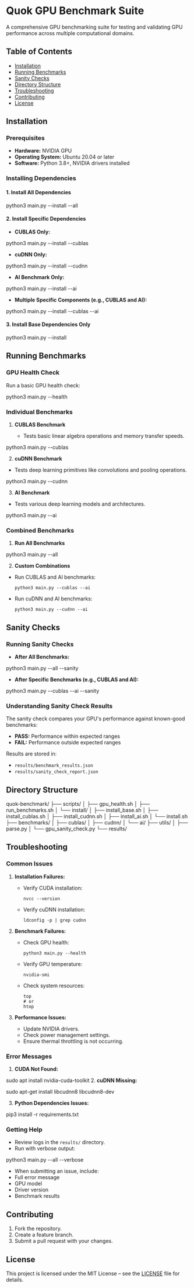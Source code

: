 # Quok GPU Benchmark Suite

A comprehensive GPU benchmarking suite for testing and validating GPU performance across multiple computational domains.

## Table of Contents

- [Installation](#installation)
- [Running Benchmarks](#running-benchmarks)
- [Sanity Checks](#sanity-checks)
- [Directory Structure](#directory-structure)
- [Troubleshooting](#troubleshooting)
- [Contributing](#contributing)
- [License](#license)

## Installation

### Prerequisites

- **Hardware:** NVIDIA GPU  
- **Operating System:** Ubuntu 20.04 or later  
- **Software:** Python 3.8+, NVIDIA drivers installed  

### Installing Dependencies

#### 1. Install All Dependencies

python3 main.py --install --all

#### 2. Install Specific Dependencies

- **CUBLAS Only:**

python3 main.py --install --cublas

- **cuDNN Only:**

python3 main.py --install --cudnn

- **AI Benchmark Only:**

python3 main.py --install --ai

- **Multiple Specific Components (e.g., CUBLAS and AI):**

python3 main.py --install --cublas --ai


#### 3. Install Base Dependencies Only

python3 main.py --install


## Running Benchmarks

### GPU Health Check

Run a basic GPU health check:

python3 main.py --health

### Individual Benchmarks

1. **CUBLAS Benchmark**

   - Tests basic linear algebra operations and memory transfer speeds.

python3 main.py --cublas

2. **cuDNN Benchmark**

- Tests deep learning primitives like convolutions and pooling operations.

python3 main.py --cudnn

3. **AI Benchmark**

- Tests various deep learning models and architectures.

python3 main.py --ai

### Combined Benchmarks

1. **Run All Benchmarks**

python3 main.py --all

2. **Custom Combinations**

- Run CUBLAS and AI benchmarks:

  ```
  python3 main.py --cublas --ai
  ```

- Run cuDNN and AI benchmarks:

  ```
  python3 main.py --cudnn --ai
  ```

## Sanity Checks

### Running Sanity Checks

- **After All Benchmarks:**

python3 main.py --all --sanity



- **After Specific Benchmarks (e.g., CUBLAS and AI):**

python3 main.py --cublas --ai --sanity



### Understanding Sanity Check Results

The sanity check compares your GPU's performance against known-good benchmarks:

-  **PASS:** Performance within expected ranges  
- **FAIL:** Performance outside expected ranges  

Results are stored in:

- `results/benchmark_results.json`
- `results/sanity_check_report.json`

## Directory Structure

quok-benchmark/
├── scripts/
│ ├── gpu_health.sh
│ ├── run_benchmarks.sh
│ └── install/
│ ├── install_base.sh
│ ├── install_cublas.sh
│ ├── install_cudnn.sh
│ ├── install_ai.sh
│ └── install.sh
├── benchmarks/
│ ├── cublas/
│ ├── cudnn/
│ └── ai/
├── utils/
│ ├── parse.py
│ └── gpu_sanity_check.py
└── results/

## Troubleshooting
### Common Issues

1. **Installation Failures:**

   - Verify CUDA installation:

     ```
     nvcc --version
     ```

   - Verify cuDNN installation:

     ```
     ldconfig -p | grep cudnn
     ```

2. **Benchmark Failures:**

   - Check GPU health:

     ```
     python3 main.py --health
     ```

   - Verify GPU temperature:

     ```
     nvidia-smi
     ```

   - Check system resources:

     ```
     top
     # or
     htop
     ```

3. **Performance Issues:**

   - Update NVIDIA drivers.
   - Check power management settings.
   - Ensure thermal throttling is not occurring.

### Error Messages

1. **CUDA Not Found:**

sudo apt install nvidia-cuda-toolkit
2. **cuDNN Missing:**

sudo apt-get install libcudnn8 libcudnn8-dev

3. **Python Dependencies Issues:**

pip3 install -r requirements.txt

### Getting Help

- Review logs in the `results/` directory.
- Run with verbose output:

python3 main.py --all --verbose

- When submitting an issue, include:
- Full error message
- GPU model
- Driver version
- Benchmark results

## Contributing

1. Fork the repository.
2. Create a feature branch.
3. Submit a pull request with your changes.

## License

This project is licensed under the MIT License – see the [LICENSE](LICENSE) file for details.